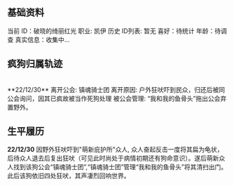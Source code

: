 ## 基础资料
当前 ID：破晓的绮丽红光
职业: 凯伊
历史 ID列表: 暂无
喜好：待统计
年龄：待调查
真实信息：收集中...

## 疯狗归属轨迹
<br/>
**22/12/30** 离开公会: 镇魂骑士团   离开原因: 户外狂吠吓到民众，归还后被同公会询问，因其已疯故被当作死狗处理  被公会管理: “我和我的鱼骨头”拖出公会弃置野外。


## 生平履历
**22/12/30** 因野外狂吠吓到"萌新庇护所"众人, 众人奋起反击一度将其扁为龟状，后待众人退去后复出狂吠（可见此时尚处于病情初期还有狗命意识）。遂后萌新众人找到该狗公会“镇魂骑士团”,“镇魂骑士团”管理“我和我的鱼骨头”将其清扫出门。此后该狗依旧四处狂吠，其声凄烈回响世界。
